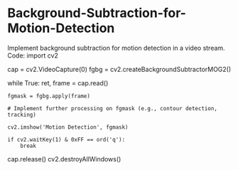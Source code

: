 # Background-Subtraction-for-Motion-Detection
Implement background subtraction for motion detection in a video stream. Code:
import cv2

cap = cv2.VideoCapture(0)
fgbg = cv2.createBackgroundSubtractorMOG2()

while True:
    ret, frame = cap.read()

    fgmask = fgbg.apply(frame)

    # Implement further processing on fgmask (e.g., contour detection, tracking)

    cv2.imshow('Motion Detection', fgmask)

    if cv2.waitKey(1) & 0xFF == ord('q'):
        break

cap.release()
cv2.destroyAllWindows()
